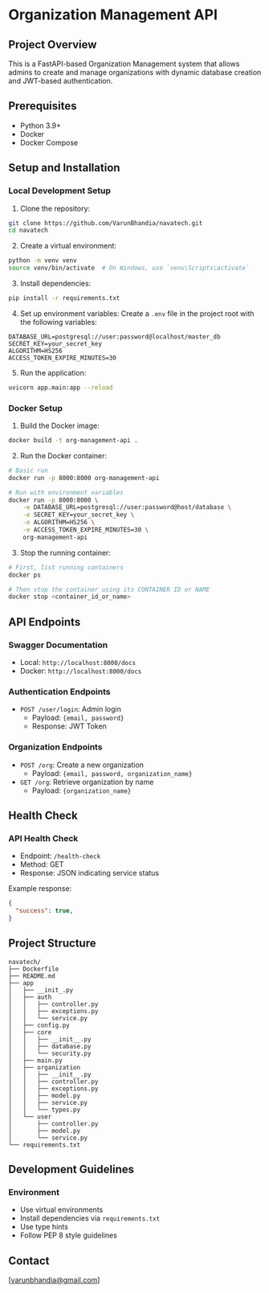 # Organization Management API

## Project Overview
This is a FastAPI-based Organization Management system that allows admins to create and manage organizations with dynamic database creation and JWT-based authentication.

## Prerequisites
- Python 3.9+
- Docker
- Docker Compose

## Setup and Installation

### Local Development Setup

1. Clone the repository:
```bash
git clone https://github.com/VarunBhandia/navatech.git
cd navatech
```

2. Create a virtual environment:
```bash
python -m venv venv
source venv/bin/activate  # On Windows, use `venv\Scripts\activate`
```

3. Install dependencies:
```bash
pip install -r requirements.txt
```

4. Set up environment variables:
Create a `.env` file in the project root with the following variables:
```
DATABASE_URL=postgresql://user:password@localhost/master_db
SECRET_KEY=your_secret_key
ALGORITHM=HS256
ACCESS_TOKEN_EXPIRE_MINUTES=30
```

5. Run the application:
```bash
uvicorn app.main:app --reload
```

### Docker Setup

1. Build the Docker image:
```bash
docker build -t org-management-api .
```

2. Run the Docker container:
```bash
# Basic run
docker run -p 8000:8000 org-management-api

# Run with environment variables
docker run -p 8000:8000 \
    -e DATABASE_URL=postgresql://user:password@host/database \
    -e SECRET_KEY=your_secret_key \
    -e ALGORITHM=HS256 \
    -e ACCESS_TOKEN_EXPIRE_MINUTES=30 \
    org-management-api
```

3. Stop the running container:
```bash
# First, list running containers
docker ps

# Then stop the container using its CONTAINER ID or NAME
docker stop <container_id_or_name>
```

## API Endpoints

### Swagger Documentation
- Local: `http://localhost:8000/docs`
- Docker: `http://localhost:8000/docs`

### Authentication Endpoints
- `POST /user/login`: Admin login
  - Payload: `{email, password}`
  - Response: JWT Token

### Organization Endpoints
- `POST /org`: Create a new organization
  - Payload: `{email, password, organization_name}`
- `GET /org`: Retrieve organization by name
  - Payload: `{organization_name}`

## Health Check

### API Health Check
- Endpoint: `/health-check`
- Method: GET
- Response: JSON indicating service status

Example response:
```json
{
  "success": true,
}
```

## Project Structure
```
navatech/
├── Dockerfile
├── README.md
├── app
│   ├── __init_.py
│   ├── auth
│   │   ├── controller.py
│   │   ├── exceptions.py
│   │   └── service.py
│   ├── config.py
│   ├── core
│   │   ├── __init__.py
│   │   ├── database.py
│   │   └── security.py
│   ├── main.py
│   ├── organization
│   │   ├── __init__.py
│   │   ├── controller.py
│   │   ├── exceptions.py
│   │   ├── model.py
│   │   ├── service.py
│   │   └── types.py
│   └── user
│       ├── controller.py
│       ├── model.py
│       └── service.py
└── requirements.txt
```

## Development Guidelines

### Environment
- Use virtual environments
- Install dependencies via `requirements.txt`
- Use type hints
- Follow PEP 8 style guidelines


## Contact
[varunbhandia@gmail.com]
```